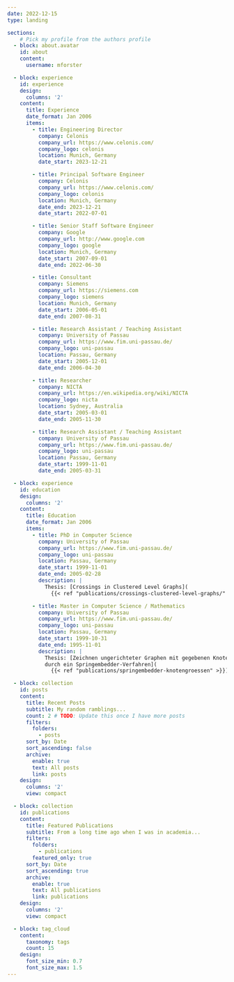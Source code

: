 ```yaml
---
date: 2022-12-15
type: landing

sections:
    # Pick my profile from the authors profile
  - block: about.avatar
    id: about
    content:
      username: mforster

  - block: experience
    id: experience
    design:
      columns: '2'
    content:
      title: Experience
      date_format: Jan 2006
      items:
        - title: Engineering Director
          company: Celonis
          company_url: https://www.celonis.com/
          company_logo: celonis
          location: Munich, Germany
          date_start: 2023-12-21

        - title: Principal Software Engineer
          company: Celonis
          company_url: https://www.celonis.com/
          company_logo: celonis
          location: Munich, Germany
          date_end: 2023-12-21
          date_start: 2022-07-01

        - title: Senior Staff Software Engineer
          company: Google
          company_url: http://www.google.com
          company_logo: google
          location: Munich, Germany
          date_start: 2007-09-01
          date_end: 2022-06-30

        - title: Consultant
          company: Siemens
          company_url: https://siemens.com
          company_logo: siemens
          location: Munich, Germany
          date_start: 2006-05-01
          date_end: 2007-08-31

        - title: Research Assistant / Teaching Assistant
          company: University of Passau
          company_url: https://www.fim.uni-passau.de/
          company_logo: uni-passau
          location: Passau, Germany
          date_start: 2005-12-01
          date_end: 2006-04-30

        - title: Researcher
          company: NICTA
          company_url: https://en.wikipedia.org/wiki/NICTA
          company_logo: nicta
          location: Sydney, Australia
          date_start: 2005-03-01
          date_end: 2005-11-30

        - title: Research Assistant / Teaching Assistant
          company: University of Passau
          company_url: https://www.fim.uni-passau.de/
          company_logo: uni-passau
          location: Passau, Germany
          date_start: 1999-11-01
          date_end: 2005-03-31

  - block: experience
    id: education
    design:
      columns: '2'
    content:
      title: Education
      date_format: Jan 2006
      items:
        - title: PhD in Computer Science
          company: University of Passau
          company_url: https://www.fim.uni-passau.de/
          company_logo: uni-passau
          location: Passau, Germany
          date_start: 1999-11-01
          date_end: 2005-02-28
          description: |
            Thesis: [Crossings in Clustered Level Graphs](
              {{< ref "publications/crossings-clustered-level-graphs/" >}})

        - title: Master in Computer Science / Mathematics
          company: University of Passau
          company_url: https://www.fim.uni-passau.de/
          company_logo: uni-passau
          location: Passau, Germany
          date_start: 1999-10-31
          date_end: 1995-11-01
          description: |
            Thesis: [Zeichnen ungerichteter Graphen mit gegebenen Knotengrößen
            durch ein Springembedder-Verfahren](
              {{< ref "publications/springembedder-knotengroessen" >}})

  - block: collection
    id: posts
    content:
      title: Recent Posts
      subtitle: My random ramblings...
      count: 2 # TODO: Update this once I have more posts
      filters:
        folders:
          - posts
      sort_by: Date
      sort_ascending: false
      archive:
        enable: true
        text: All posts
        link: posts
    design:
      columns: '2'
      view: compact

  - block: collection
    id: publications
    content:
      title: Featured Publications
      subtitle: From a long time ago when I was in academia...
      filters:
        folders:
          - publications
        featured_only: true
      sort_by: Date
      sort_ascending: true
      archive:
        enable: true
        text: All publications
        link: publications
    design:
      columns: '2'
      view: compact

  - block: tag_cloud
    content:
      taxonomy: tags
      count: 15
    design:
      font_size_min: 0.7
      font_size_max: 1.5
---
```


